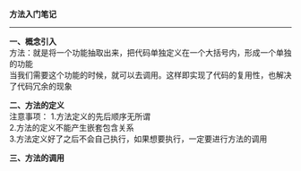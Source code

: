 **方法入门笔记**  


----------


**一、概念引入**  
方法：就是将一个功能抽取出来，把代码单独定义在一个大括号内，形成一个单独的功能  
当我们需要这个功能的时候，就可以去调用。这样即实现了代码的复用性，也解决了代码冗余的现象  
  
**二、方法的定义**  
注意事项：
1.方法定义的先后顺序无所谓  
2.方法的定义不能产生嵌套包含关系  
3.方法定义好了之后不会自己执行，如果想要执行，一定要进行方法的调用  
  
**三、方法的调用**  
